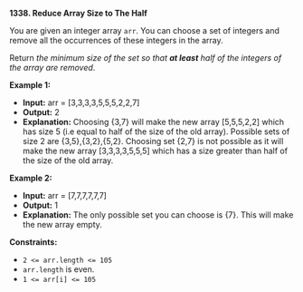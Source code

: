 **1338.  Reduce Array Size to The Half**

You are given an integer array  `arr`. You can choose a set of integers and remove all the occurrences of these integers in the array.

Return  _the minimum size of the set so that  **at least**  half of the integers of the array are removed_.

**Example 1:**

 - **Input:** arr = [3,3,3,3,5,5,5,2,2,7]
 -    **Output:** 2
 -    **Explanation:** Choosing {3,7} will make the new array [5,5,5,2,2] which has size 5 (i.e equal to half of the size of the old array).
   Possible sets of size 2 are {3,5},{3,2},{5,2}. Choosing set {2,7} is
   not possible as it will make the new array [3,3,3,3,5,5,5] which has
   a size greater than half of the size of the old array.

**Example 2:**

 - **Input:** arr = [7,7,7,7,7,7]
 -    **Output:** 1
 -    **Explanation:** The only possible set you can choose is {7}. This will make the new array empty.

**Constraints:**

-   `2 <= arr.length <= 105`
-   `arr.length`  is even.
-   `1 <= arr[i] <= 105`
